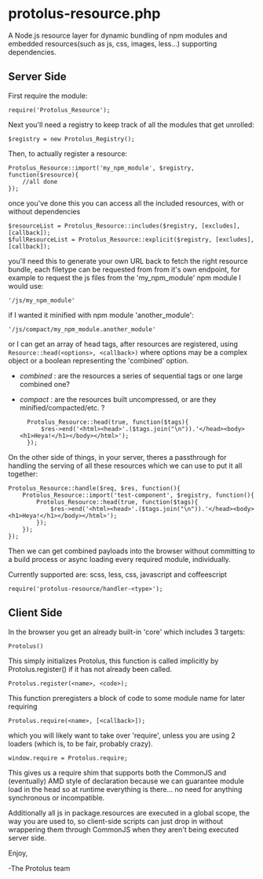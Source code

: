 protolus-resource.php
===========

A Node.js resource layer for dynamic bundling of npm modules and embedded resources(such as js, css, images, less...) supporting dependencies. 

Server Side
-----------
First require the module:

    require('Protolus_Resource');
    
Next you'll need a registry to keep track of all the modules that get unrolled:

    $registry = new Protolus_Registry();
    
Then, to actually register a resource:

    Protolus_Resource::import('my_npm_module', $registry, function($resource){
        //all done
    });

once you've done this you can access all the included resources, with or without dependencies

    $resourceList = Protolus_Resource::includes($registry, [excludes], [callback]);
    $fullResourceList = Protolus_Resource::explicit($registry, [excludes], [callback]);
    
you'll need this to generate your own URL back to fetch the right resource bundle, each filetype can be requested from from it's own endpoint, for example to request the js files from the 'my_npm_module' npm module I would use:

    '/js/my_npm_module'

if I wanted it minified with npm module 'another_module':

    '/js/compact/my_npm_module.another_module'
    
or I can get an array of head tags, after resources are registered, using `Resource::head(<options>, <callback>)` where options may be a complex object or a boolean representing the 'combined' option.
- *combined* : are the resources a series of sequential tags or one large combined one?
- *compact* : are the resources built uncompressed, or are they minified/compacted/etc. ?

        Protolus_Resource::head(true, function($tags){
            $res->end('<html><head>'.($tags.join("\n")).'</head><body><h1>Heya!</h1></body></html>');
        });

On the other side of things, in your server, theres a passthrough for handling the serving of all these resources which we can use to put it all together:

    Protolus_Resource::handle($req, $res, function(){
        Protolus_Resource::import('test-component', $registry, function(){
            Protolus_Resource::head(true, function($tags){
                $res->end('<html><head>'.($tags.join("\n")).'</head><body><h1>Heya!</h1></body></html>');
            }); 
        });
    });
    
Then we can get combined payloads into the browser without committing to a build process or async loading every required module, individually.

Currently supported are: scss, less, css, javascript and coffeescript

    require('protolus-resource/handler-<type>');

Client Side
-----------

In the browser you get an already built-in 'core' which includes 3 targets:

    Protolus()
    
This simply initializes Protolus, this function is called implicitly by Protolus.register() if it has not already been called.

    Protolus.register(<name>, <code>);
    
This function preregisters a block of code to some module name for later requiring

    Protolus.require(<name>, [<callback>]);
    
which you will likely want to take over 'require', unless you are using 2 loaders (which is, to be fair, probably crazy).

    window.require = Protolus.require;
    
This gives us a require shim that supports both the CommonJS and (eventually) AMD style of declaration because we can guarantee module load in the head so at runtime everything is there... no need for anything synchronous or incompatible.

Additionally all js in package.resources are executed in a global scope, the way you are used to, so client-side scripts can just drop in without wrappering them through CommonJS when they aren't being executed server side.

Enjoy,

-The Protolus team